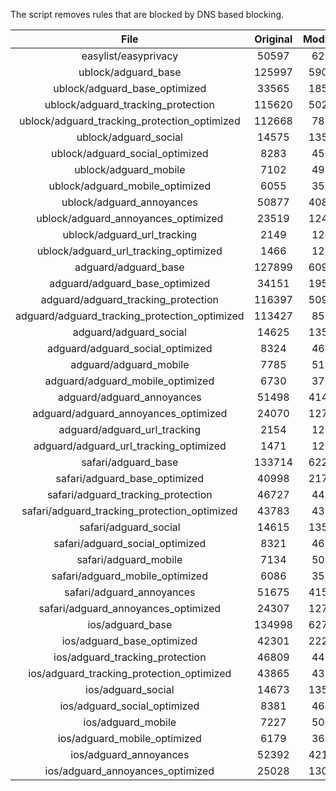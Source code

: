The script removes rules that are blocked by DNS based blocking.


| File | Original | Modified |
|:----:|:-----:|:-----:|
| easylist/easyprivacy | 50597 | 6269 |
| ublock/adguard_base | 125997 | 59001 |
| ublock/adguard_base_optimized | 33565 | 18505 |
| ublock/adguard_tracking_protection | 115620 | 50273 |
| ublock/adguard_tracking_protection_optimized | 112668 | 7860 |
| ublock/adguard_social | 14575 | 13503 |
| ublock/adguard_social_optimized | 8283 | 4599 |
| ublock/adguard_mobile | 7102 | 4968 |
| ublock/adguard_mobile_optimized | 6055 | 3541 |
| ublock/adguard_annoyances | 50877 | 40898 |
| ublock/adguard_annoyances_optimized | 23519 | 12408 |
| ublock/adguard_url_tracking | 2149 | 1282 |
| ublock/adguard_url_tracking_optimized | 1466 | 1279 |
| adguard/adguard_base | 127899 | 60973 |
| adguard/adguard_base_optimized | 34151 | 19519 |
| adguard/adguard_tracking_protection | 116397 | 50990 |
| adguard/adguard_tracking_protection_optimized | 113427 | 8564 |
| adguard/adguard_social | 14625 | 13560 |
| adguard/adguard_social_optimized | 8324 | 4642 |
| adguard/adguard_mobile | 7785 | 5146 |
| adguard/adguard_mobile_optimized | 6730 | 3712 |
| adguard/adguard_annoyances | 51498 | 41457 |
| adguard/adguard_annoyances_optimized | 24070 | 12708 |
| adguard/adguard_url_tracking | 2154 | 1288 |
| adguard/adguard_url_tracking_optimized | 1471 | 1285 |
| safari/adguard_base | 133714 | 62242 |
| safari/adguard_base_optimized | 40998 | 21761 |
| safari/adguard_tracking_protection | 46727 | 4461 |
| safari/adguard_tracking_protection_optimized | 43783 | 4318 |
| safari/adguard_social | 14615 | 13544 |
| safari/adguard_social_optimized | 8321 | 4629 |
| safari/adguard_mobile | 7134 | 5007 |
| safari/adguard_mobile_optimized | 6086 | 3574 |
| safari/adguard_annoyances | 51675 | 41559 |
| safari/adguard_annoyances_optimized | 24307 | 12787 |
| ios/adguard_base | 134998 | 62743 |
| ios/adguard_base_optimized | 42301 | 22261 |
| ios/adguard_tracking_protection | 46809 | 4468 |
| ios/adguard_tracking_protection_optimized | 43865 | 4325 |
| ios/adguard_social | 14673 | 13576 |
| ios/adguard_social_optimized | 8381 | 4643 |
| ios/adguard_mobile | 7227 | 5048 |
| ios/adguard_mobile_optimized | 6179 | 3612 |
| ios/adguard_annoyances | 52392 | 42168 |
| ios/adguard_annoyances_optimized | 25028 | 13087 |